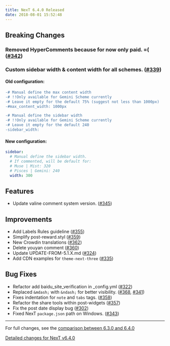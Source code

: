 ```yaml
---
title: NexT 6.4.0 Released
date: 2018-08-01 15:52:48
---
```


## Breaking Changes

### Removed HyperComments because for now only paid. =( ([#342](https://github.com/theme-next/hexo-theme-next/pull/342))

### Custom sidebar width & content width for all schemes. ([#339](https://github.com/theme-next/hexo-theme-next/pull/339))

#### Old configuration:

```diff
-# Manual define the max content width
-# !!Only available for Gemini Scheme currently
-# Leave it empty for the default 75% (suggest not less than 1000px)
-#max_content_width: 1000px

-# Manual define the sidebar width
-# !!Only available for Gemini Scheme currently
-# Leave it empty for the default 240
-sidebar_width:
```

#### New configuration:

```yml
sidebar:
  # Manual define the sidebar width.
  # If commented, will be default for:
  # Muse | Mist: 320
  # Pisces | Gemini: 240
  width: 300
```

## Features

- Update valine comment system version. ([#345](https://github.com/theme-next/hexo-theme-next/pull/345))

## Improvements

- Add Labels Rules guideline ([#355](https://github.com/theme-next/hexo-theme-next/pull/355))
- Simplify post-reward.styl ([#359](https://github.com/theme-next/hexo-theme-next/pull/359))
- New Crowdin translations ([#362](https://github.com/theme-next/hexo-theme-next/pull/362))
- Delete youyan comment ([#360](https://github.com/theme-next/hexo-theme-next/pull/360))
- Update UPDATE-FROM-5.1.X.md ([#324](https://github.com/theme-next/hexo-theme-next/pull/324))
- Add CDN examples for `theme-next-three` ([#335](https://github.com/theme-next/hexo-theme-next/pull/335))

## Bug Fixes

- Refactor add baidu_site_verification in _config.yml ([#322](https://github.com/theme-next/hexo-theme-next/pull/322))
- Replaced `&mdash;` with `&ndash;` for better visibility. ([#368](https://github.com/theme-next/hexo-theme-next/pull/368), [#341](https://github.com/theme-next/hexo-theme-next/pull/341))
- Fixes indentation for `note` and `tabs` tags. ([#358](https://github.com/theme-next/hexo-theme-next/pull/358))
- Refactor the share tools within post-widgets ([#357](https://github.com/theme-next/hexo-theme-next/pull/357))
- Fix the post date display bug ([#302](https://github.com/theme-next/hexo-theme-next/pull/302))
- Fixed NexT `package.json` path on Windows. ([#343](https://github.com/theme-next/hexo-theme-next/pull/343))

***

For full changes, see the [comparison between 6.3.0 and 6.4.0](https://github.com/theme-next/hexo-theme-next/compare/v6.3.0...v6.4.0)

[Detailed changes for NexT v6.4.0](https://github.com/theme-next/hexo-theme-next/releases/tag/v6.4.0)
